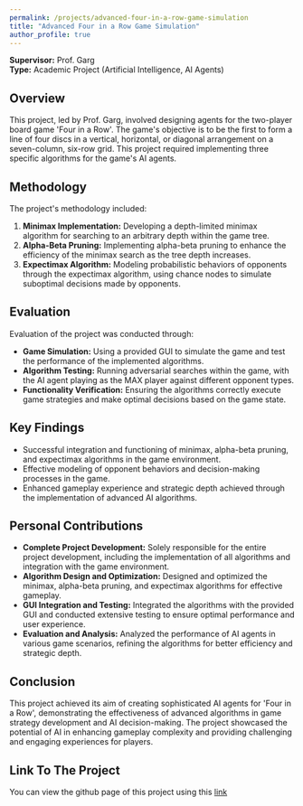 ```yaml
---
permalink: /projects/advanced-four-in-a-row-game-simulation
title: "Advanced Four in a Row Game Simulation"
author_profile: true
---
```


**Supervisor:** Prof. Garg  
**Type:** Academic Project (Artificial Intelligence, AI Agents)

## Overview
This project, led by Prof. Garg, involved designing agents for the two-player board game 'Four in a Row'. The game's objective is to be the first to form a line of four discs in a vertical, horizontal, or diagonal arrangement on a seven-column, six-row grid. This project required implementing three specific algorithms for the game's AI agents.

## Methodology
The project's methodology included:
1. **Minimax Implementation:** Developing a depth-limited minimax algorithm for searching to an arbitrary depth within the game tree.
2. **Alpha-Beta Pruning:** Implementing alpha-beta pruning to enhance the efficiency of the minimax search as the tree depth increases.
3. **Expectimax Algorithm:** Modeling probabilistic behaviors of opponents through the expectimax algorithm, using chance nodes to simulate suboptimal decisions made by opponents.

## Evaluation
Evaluation of the project was conducted through:
- **Game Simulation:** Using a provided GUI to simulate the game and test the performance of the implemented algorithms.
- **Algorithm Testing:** Running adversarial searches within the game, with the AI agent playing as the MAX player against different opponent types.
- **Functionality Verification:** Ensuring the algorithms correctly execute game strategies and make optimal decisions based on the game state.

## Key Findings
- Successful integration and functioning of minimax, alpha-beta pruning, and expectimax algorithms in the game environment.
- Effective modeling of opponent behaviors and decision-making processes in the game.
- Enhanced gameplay experience and strategic depth achieved through the implementation of advanced AI algorithms.

## Personal Contributions
- **Complete Project Development:** Solely responsible for the entire project development, including the implementation of all algorithms and integration with the game environment.
- **Algorithm Design and Optimization:** Designed and optimized the minimax, alpha-beta pruning, and expectimax algorithms for effective gameplay.
- **GUI Integration and Testing:** Integrated the algorithms with the provided GUI and conducted extensive testing to ensure optimal performance and user experience.
- **Evaluation and Analysis:** Analyzed the performance of AI agents in various game scenarios, refining the algorithms for better efficiency and strategic depth.

## Conclusion
This project achieved its aim of creating sophisticated AI agents for 'Four in a Row', demonstrating the effectiveness of advanced algorithms in game strategy development and AI decision-making. The project showcased the potential of AI in enhancing gameplay complexity and providing challenging and engaging experiences for players.

## Link To The Project
You can view the github page of this project using this [link](https://github.com/razaviah/Advanced-Four-in-a-Row-Game-Simulation)